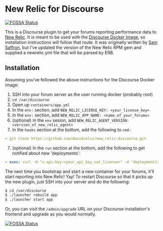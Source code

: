 # New Relic for Discourse
[![FOSSA Status](https://app.fossa.io/api/projects/git%2Bgithub.com%2FMindSciences%2Fnew_relic-discourse.svg?type=shield)](https://app.fossa.io/projects/git%2Bgithub.com%2FMindSciences%2Fnew_relic-discourse?ref=badge_shield)


This is a Discourse plugin to get your forums reporting performance data to [New Relic][new-relic]. It is meant to be used with the [Discourse Docker Image][discourse-docker], so installation instructions will follow that route. It was originally written by [Sam Saffron][original], but I've updated the version of the New Relic RPM gem and supplied a newrelic.yml file that will be parsed by ERB.

## Installation

Assuming you've followed the above instructions for the Discourse Docker image:

 1. SSH into your forum server as the user running docker (probably root)
 2. `cd /var/discourse`
 3. Open up `containers/app.yml`
 4. In the `env:` section, add `NEW_RELIC_LICENSE_KEY: <your_license_key>`
 5. In the `env:` section, add `NEW_RELIC_APP_NAME: <name_of_your_forums>`
 6. (optional) In the `env` sesion, add `NEW_RELIC_AGENT_VERSION: <version_of_new_relic_agent>`
 7. In the `hooks` section at the bottom, add the following to `cmd:`

```yaml
- git clone https://github.com/davidcelis/new_relic-discourse.git
```
 7. (optional) In the `run` section at the bottom, add the following to get notified about new 'deployments':

```yaml
- exec: curl -H "x-api-key:<your_api_key_not_license>" -d "deployment[app_name]=<name_of_your_forums>" -d "deployment[description]=This is an app id deployment" https://api.newrelic.com/deployments.xml
```

The next time you bootstrap and start a new container for your forums, it'll start reporting into New Relic! Yay! To restart Discourse so that it picks up the new plugin, just SSH into your server and do the following:

```sh
$ cd /var/discourse
$ ./launcher rebuild app
$ ./launcher start app
```

Or, you can visit the `/admin/upgrade` URL on your Discourse installation's frontend and upgrade as you would normally.

[new-relic]: http://www.newrelic.com/
[discourse-docker]: https://github.com/discourse/discourse/blob/master/docs/INSTALL-digital-ocean.md
[original]: https://meta.discourse.org/t/newrelic-plugin/12986



[![FOSSA Status](https://app.fossa.io/api/projects/git%2Bgithub.com%2FMindSciences%2Fnew_relic-discourse.svg?type=large)](https://app.fossa.io/projects/git%2Bgithub.com%2FMindSciences%2Fnew_relic-discourse?ref=badge_large)